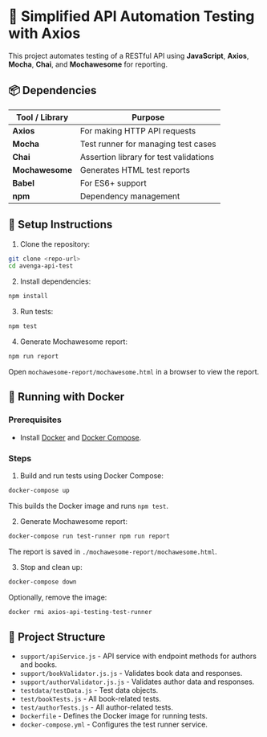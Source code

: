 # 📘 Simplified API Automation Testing with Axios

This project automates testing of a RESTful API using **JavaScript**, **Axios**, **Mocha**, **Chai**, and **Mochawesome** for reporting.

## 📦 Dependencies

| Tool / Library | Purpose |
|---------------|---------|
| **Axios**     | For making HTTP API requests |
| **Mocha**     | Test runner for managing test cases |
| **Chai**      | Assertion library for test validations |
| **Mochawesome** | Generates HTML test reports |
| **Babel**     | For ES6+ support |
| **npm**       | Dependency management |

## 🚀 Setup Instructions

1. Clone the repository:

```bash
git clone <repo-url>
cd avenga-api-test
```

2. Install dependencies:

```bash
npm install
```

3. Run tests:

```bash
npm test
```

4. Generate Mochawesome report:

```bash
npm run report
```

Open `mochawesome-report/mochawesome.html` in a browser to view the report.

## 🐳 Running with Docker

### Prerequisites

- Install [Docker](https://docs.docker.com/get-docker/) and [Docker Compose](https://docs.docker.com/compose/install/).

### Steps

1. Build and run tests using Docker Compose:

```bash
docker-compose up
```

This builds the Docker image and runs `npm test`.

2. Generate Mochawesome report:

```bash
docker-compose run test-runner npm run report
```

The report is saved in `./mochawesome-report/mochawesome.html`.

3. Stop and clean up:

```bash
docker-compose down
```

Optionally, remove the image:

```bash
docker rmi axios-api-testing-test-runner
```

## 📂 Project Structure

- `support/apiService.js` - API service with endpoint methods for authors and books.
- `support/bookValidator.js.js` - Validates book data and responses.
- `support/authorValidator.js.js` - Validates author data and responses.
- `testdata/testData.js` - Test data objects.
- `test/bookTests.js` - All book-related tests.
- `test/authorTests.js` - All author-related tests.
- `Dockerfile` - Defines the Docker image for running tests.
- `docker-compose.yml` - Configures the test runner service.